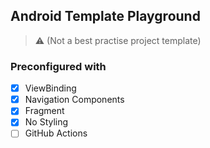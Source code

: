 ## Android Template Playground 

> ⚠️ (Not a best practise project template)


### Preconfigured with

- [x] ViewBinding
- [x] Navigation Components
- [x] Fragment
- [x] No Styling
- [ ] GitHub Actions
